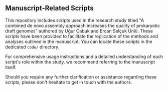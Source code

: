 ## Manuscript-Related Scripts

This repository includes scripts used in the research study titled "A combined de novo assembly approach increases the quality of prokaryotic draft genomes" authored by Uğur Çabuk and Ercan Selçuk Ünlü. These scripts have been provided to facilitate the replication of the methods and analyses outlined in the manuscript. You can locate these scripts in the dedicated `code/` directory.

For comprehensive usage instructions and a detailed understanding of each script's role within the study, we recommend referring to the manuscript itself.

Should you require any further clarification or assistance regarding these scripts, please don't hesitate to get in touch with the authors.
